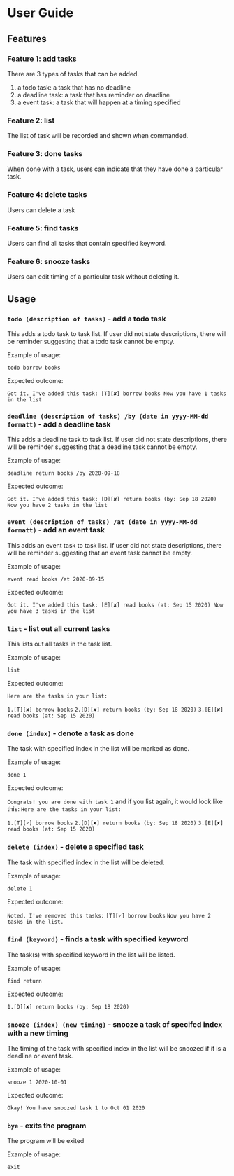 # User Guide

## Features 

### Feature 1: add tasks
There are 3 types of tasks that can be added.
1. a todo task: a task that has no deadline
2. a deadline task: a task that has reminder on deadline
3. a event task: a task that will happen at a timing specified
   
### Feature 2: list
The list of task will be recorded and shown when commanded.

### Feature 3: done tasks
When done with a task, users can indicate that they have done a particular task.

### Feature 4: delete tasks
Users can delete a task

### Feature 5: find tasks
Users can find all tasks that contain specified keyword.

### Feature 6: snooze tasks
Users can edit timing of a particular task without deleting it.

## Usage

### `todo (description of tasks)` - add a todo task

This adds a todo task to task list. If user did not state descriptions, there will be reminder suggesting that a todo task cannot be empty.

Example of usage: 

`todo borrow books`

Expected outcome:

`Got it. I've added this task:
  [T][✘] borrow books
 Now you have 1 tasks in the list`

### `deadline (description of tasks) /by (date in yyyy-MM-dd formatt)` - add a deadline task

This adds a deadline task to task list. If user did not state descriptions, there will be reminder suggesting that a deadline task cannot be empty.

Example of usage: 

`deadline return books /by 2020-09-18`

Expected outcome:

`Got it. I've added this task:
  [D][✘] return books (by: Sep 18 2020)
 Now you have 2 tasks in the list`
 
### `event (description of tasks) /at (date in yyyy-MM-dd formatt)` - add an event task
 
 This adds an event task to task list. If user did not state descriptions, there will be reminder suggesting that an event task cannot be empty.
 
 Example of usage: 
 
 `event read books /at 2020-09-15`
 
 Expected outcome:
 
 `Got it. I've added this task:
   [E][✘] read books (at: Sep 15 2020)
  Now you have 3 tasks in the list`
  
### `list` - list out all current tasks
  
  This lists out all tasks in the task list.
  
  Example of usage: 
  
  `list`
  
  Expected outcome:
  
  `Here are the tasks in your list:`
  
  `1.[T][✘] borrow books`
  `2.[D][✘] return books (by: Sep 18 2020)`
  `3.[E][✘] read books (at: Sep 15 2020)`
  
### `done (index)` - denote a task as done
    
  The task with specified index in the list will be marked as done.
    
  Example of usage: 
    
   `done 1`
    
  Expected outcome:
    
   `Congrats! you are done with task 1`
  and if you list again, it would look like this:
  `Here are the tasks in your list:`
    
   `1.[T][✓] borrow books`
   `2.[D][✘] return books (by: Sep 18 2020)`
   `3.[E][✘] read books (at: Sep 15 2020)`
    
### `delete (index)` - delete a specified task
      
   The task with specified index in the list will be deleted.
      
   Example of usage: 
      
   `delete 1`
      
   Expected outcome:
      
   `Noted. I've removed this tasks:`
   `[T][✓] borrow books`
   `Now you have 2 tasks in the list.`
   
### `find (keyword)` - finds a task with specified keyword
         
   The task(s) with specified keyword in the list will be listed.
         
   Example of usage: 
         
   `find return`
         
   Expected outcome:
         
   `1.[D][✘] return books (by: Sep 18 2020)`
  
### `snooze (index) (new timing)` - snooze a task of specifed index with a new timing
           
  The timing of the task with specified index in the list will be snoozed if it is a deadline or event task.
           
  Example of usage: 
           
  `snooze 1 2020-10-01`
           
  Expected outcome:
           
  `Okay! You have snoozed task 1 to Oct 01 2020`
  
### `bye` - exits the program
             
  The program will be exited
             
  Example of usage: 
             
  `exit`